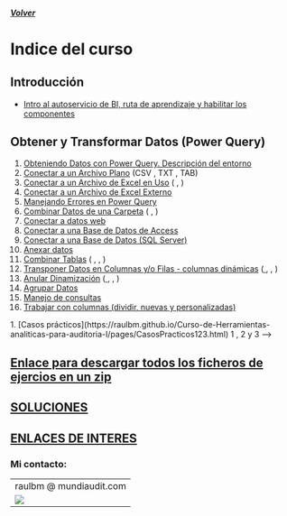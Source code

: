 ##### [Volver](/Curso-de-Herramientas-analiticas-para-auditoria-I/)
<script src="https://kit.fontawesome.com/065728df02.js" crossorigin="anonymous"></script>
# Indice del curso

## Introducción
  *	[Intro al autoservicio de BI, ruta de aprendizaje y habilitar los componentes](https://raulbm.github.io/Curso-de-Herramientas-analiticas-para-auditoria-I/pages/IntroAutoservicio.html) 
  
  
## Obtener y Transformar Datos (Power Query)
  1.  [Obteniendo Datos con Power Query. Descripción del entorno](/Curso-de-Herramientas-analiticas-para-auditoria-I/pages/1.EntornoPowerQuery.html)
  1.	[Conectar a un Archivo Plano](https://raulbm.github.io/Curso-de-Herramientas-analiticas-para-auditoria-I/pages/2.ConectarArchivoTexto.html)  (CSV <a href="/Curso-de-Herramientas-analiticas-para-auditoria-I/downloads/2.Producción_2015.CSV"><i class="far fa-file-code"></i> </a>, TXT <a href="/Curso-de-Herramientas-analiticas-para-auditoria-I/downloads/2.Producción_1999.txt"><i class="far fa-file-code"></i> </a>, TAB) 
  1.	[Conectar a un Archivo de Excel en Uso](https://raulbm.github.io/Curso-de-Herramientas-analiticas-para-auditoria-I/pages/3.DesdeUnaTabla.html)  ( <a href="/Curso-de-Herramientas-analiticas-para-auditoria-I/downloads/3.Ventas_Por_Pais_1.xlsx"><i class="fas fa-file-excel"></i> </a>,  <a href="/Curso-de-Herramientas-analiticas-para-auditoria-I/downloads/3.Ventas_Por_Pais_2.xlsx"><i class="fas fa-file-excel"></i> </a>)
  1.	[Conectar a un Archivo de Excel Externo](https://raulbm.github.io/Curso-de-Herramientas-analiticas-para-auditoria-I/pages/4.DesdeExcelExterno.html)  <a href="/Curso-de-Herramientas-analiticas-para-auditoria-I/downloads/4.Ventas_Pedidos.xlsx"><i class="fas fa-file-excel"></i> </a>
  1.	[Manejando Errores en Power Query](https://raulbm.github.io/Curso-de-Herramientas-analiticas-para-auditoria-I/pages/5.ManejandoErrores.html)
  1.	[Combinar Datos de una Carpeta](https://raulbm.github.io/Curso-de-Herramientas-analiticas-para-auditoria-I/pages/6.DesdeUnaCarpeta.html)   (<a href="/Curso-de-Herramientas-analiticas-para-auditoria-I/downloads/6.1.Inventarios.zip"><i class="far fa-file-archive"></i></a> , <a href="/Curso-de-Herramientas-analiticas-para-auditoria-I/downloads/6.2.Ventas.zip"><i class="far fa-file-archive"></i></a>)
  1.	[Conectar a datos web](https://raulbm.github.io/Curso-de-Herramientas-analiticas-para-auditoria-I/pages/7.DesdeWeb.html)
  1.	[Conectar a una Base de Datos de Access](https://raulbm.github.io/Curso-de-Herramientas-analiticas-para-auditoria-I/pages/8.DesdeAccess.html)  <a href="/Curso-de-Herramientas-analiticas-para-auditoria-I/downloads/8.Ventas_Detalle_Transaccion.accdb"><i class="fas fa-database"></i></a> 
  1.	[Conectar a una Base de Datos (SQL Server)](https://raulbm.github.io/Curso-de-Herramientas-analiticas-para-auditoria-I/pages/9.DesdeServidorSQL.html)  <a href="/Curso-de-Herramientas-analiticas-para-auditoria-I/downloads/9.Conexion_a_SQL_Databases.xlsx"><i class="fas fa-database"></i></a> 
  1.	[Anexar datos](https://raulbm.github.io/Curso-de-Herramientas-analiticas-para-auditoria-I/pages/10.AnexarDatos.html)  <a href="/Curso-de-Herramientas-analiticas-para-auditoria-I/downloads/10.Produccion_2010_2014.zip"><i class="far fa-file-archive"></i></a>
  1.	[Combinar Tablas](https://raulbm.github.io/Curso-de-Herramientas-analiticas-para-auditoria-I/pages/11.CombinarTablas.html)  ( <a href="/Curso-de-Herramientas-analiticas-para-auditoria-I/downloads/11.1.Combinacion_Uno_a_uno.xlsx"><i class="fas fa-file-excel"></i> </a>,  <a href="/Curso-de-Herramientas-analiticas-para-auditoria-I/downloads/11.2.Combinacion_uno_a_muchos.xlsx"><i class="fas fa-file-excel"></i> </a>,  <a href="/Curso-de-Herramientas-analiticas-para-auditoria-I/downloads/11.3.Combinacion_muchos_a_muchos.xlsx"><i class="fas fa-file-excel"></i> </a>)
  1.	[Transponer Datos en Columnas y/o Filas - columnas dinámicas](https://raulbm.github.io/Curso-de-Herramientas-analiticas-para-auditoria-I/pages/12.TrasponerDatos.html)  (<a href="/Curso-de-Herramientas-analiticas-para-auditoria-I/downloads/12.1.Producción_2015.CSV"><i class="far fa-file-code"></i> </a>, <a href="/Curso-de-Herramientas-analiticas-para-auditoria-I/downloads/12.2.Columna_Dinamica.xlsx"><i class="fas fa-file-excel"></i> </a>, <a href="/Curso-de-Herramientas-analiticas-para-auditoria-I/downloads/12.3.Columna_Dinamica_Ejercicio_Practico.xlsx"><i class="fas fa-file-excel"></i> </a>)
  1.	[Anular Dinamización](https://raulbm.github.io/Curso-de-Herramientas-analiticas-para-auditoria-I/pages/13.AnularDinamizacion.html)  (<a href="/Curso-de-Herramientas-analiticas-para-auditoria-I/downloads/13.1.Anulacion_Columnas_1.xlsx"><i class="fas fa-file-excel"></i> </a>, <a href="/Curso-de-Herramientas-analiticas-para-auditoria-I/downloads/13.2.Anulacion_de_Columnas_2.xlsx"><i class="fas fa-file-excel"></i> </a>, <a href="/Curso-de-Herramientas-analiticas-para-auditoria-I/downloads/13.3.Anulacion_de_Columnas_3.xlsx"><i class="fas fa-file-excel"></i> </a>)
  1.	[Agrupar Datos](https://raulbm.github.io/Curso-de-Herramientas-analiticas-para-auditoria-I/pages/14.AgruparDatos.html)   <a href="/Curso-de-Herramientas-analiticas-para-auditoria-I/downloads/14.Agrupacion_de_datos.xlsx"><i class="fas fa-file-excel"></i> </a>
  1. [Manejo de consultas](https://raulbm.github.io/Curso-de-Herramientas-analiticas-para-auditoria-I/pages/15.ManejoConsultas.html)  <a href="/Curso-de-Herramientas-analiticas-para-auditoria-I/downloads/15.Propiedades_de_la_consulta.xlsx"><i class="fas fa-file-excel"></i> </a>
   1. [Trabajar con columnas (dividir, nuevas y personalizadas)](https://raulbm.github.io/Curso-de-Herramientas-analiticas-para-auditoria-I/pages/16.TrabajarConColumnas.html) <a href="/Curso-de-Herramientas-analiticas-para-auditoria-I/downloads/15.Propiedades_de_la_consulta.xlsx"><i class="fas fa-file-excel"></i> </a>

<!-->
   1. [Casos prácticos](https://raulbm.github.io/Curso-de-Herramientas-analiticas-para-auditoria-I/pages/CasosPracticos123.html)  1 <a href="/Curso-de-Herramientas-analiticas-para-auditoria-I/downloads/17.1.Caso_1.xlsx"><i class="fas fa-file-excel"></i> </a>, 2 <a href="/Curso-de-Herramientas-analiticas-para-auditoria-I/downloads/17.2.Caso_2.xlsx"><i class="fas fa-file-excel"></i> </a> y 3 <a href="/Curso-de-Herramientas-analiticas-para-auditoria-I/downloads/17.3.Caso_3.xlsx"><i class="fas fa-file-excel"></i> </a>
 -->
 
<!--## Modelado de Datos (Power Pivot)
  Ejemplos basados en diario contable para obtener como resultado un Balance de comprobación.
  1.	[Tablas Dinámicas Tradicionales vs Tablas Dinámicas Modernas](https://raulbm.github.io/Curso-de-Herramientas-analiticas-para-auditoria-I/pages/TablasDinamicas.html)
  1.	[Las herramientas y el Modelo de Datos](https://raulbm.github.io/Curso-de-Herramientas-analiticas-para-auditoria-I/pages/ModeloDeDatos.html)
  1.  <a target="_blank" href="https://support.office.com/es-es/article/crear-relaciones-en-la-vista-de-diagrama-de-power-pivot-12e00cb6-cb4d-469c-97ce-caa08349ad76">Relaciones entre Tablas</a>
  1.	[DAX, Columnas Calculadas y Medidas](https://raulbm.github.io/Curso-de-Herramientas-analiticas-para-auditoria-I/pages/DaxColumnasCalculadasMedidas.html)
-->

<!--
## Casos prácticos 
[//]: <> (https://raulbm.github.io/Curso-de-Herramientas-analiticas-para-auditoria-I/pages/CasosPracticos.html)
*	CP 1: Importar diarios contables procedentes de diferentes fuentes y tratar las peculiaridades de los diferentes formatos de cada uno y obtener un Balance de sumas y saldos o comprobación de la entidad auditada. `diario 2016 sin aux.csv` <a href="/Curso-de-Herramientas-analiticas-para-auditoria-I/downloads/diario_2016_sin_aux.csv"><i class="far fa-file-archive"></i> </a>, `diario 2017 sin aux.csv` <a href="/Curso-de-Herramientas-analiticas-para-auditoria-I/downloads/diario_2017_sin_aux.csv"><i class="far fa-file-archive"></i> </a>, `auxiliares_2016.csv` <a href="/Curso-de-Herramientas-analiticas-para-auditoria-I/downloads/auxiliares_2016.csv"><i class="far fa-file-archive"></i> </a>, `diario auxiliares_2017.csv` <a href="/Curso-de-Herramientas-analiticas-para-auditoria-I/downloads/auxiliares_2017.csv"><i class="far fa-file-archive"></i> </a>
<!--*	CP 2: Cuadre de Bases imponibles y cuotas entre el Libro diario y el Libro registro de IVA 
*	CP 2: Procedimiento para comprobar la coincidencia entre apertura y cierre de diarios contables.
*	CP 3: Análisis del Ageing de las cuentas a cobrar. <a href="/Curso-de-Herramientas-analiticas-para-auditoria-I/downloads/CP_Demo_BICIS_ageing.xlsx"><i class="fas fa-file-excel"></i> </a>

<!-- Extra bonus: 
CP 5: Análisis de tipología de asientos del diario
-->

## [Enlace para descargar todos los ficheros de ejercios en un zip](https://raulbm.github.io/Curso-de-Herramientas-analiticas-para-auditoria-I/downloads/Ejercicios.zip)

## [SOLUCIONES](https://raulbm.github.io/Curso-de-Herramientas-analiticas-para-auditoria-I/pages/Soluciones.html)


## [ENLACES DE INTERES](https://raulbm.github.io/Curso-de-Herramientas-analiticas-para-auditoria-I/pages/EnlacesBlogsInteresantes.html)




### Mi contacto: 
<table border="0">
	<tbody>
		<tr>
			<td>raulbm @ mundiaudit.com</td>
		</tr>
		<tr>
			<td><a href="https://www.linkedin.com/in/raulbm/"><img src="/Curso-de-Herramientas-analiticas-para-auditoria-II/images/LinkedInConnectButton.jpg"></a></td>
		</tr>
	</tbody>
</table>